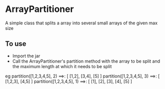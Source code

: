 # ArrayPartitioner
A simple class that splits a array into several small arrays of the given max size

To use
------
* Import the jar
* Call the ArrayPartitioner's partition method with the array to be split and the maximum length at which it needs to be split

eg
partition([1,2,3,4,5], 2) ==>: [ [1,2], [3,4], [5] ]
partition([1,2,3,4,5], 3) ==>: [ [1,2,3], [4,5] ]
partition([1,2,3,4,5], 1) ==>: [ [1], [2], [3], [4], [5] ]

